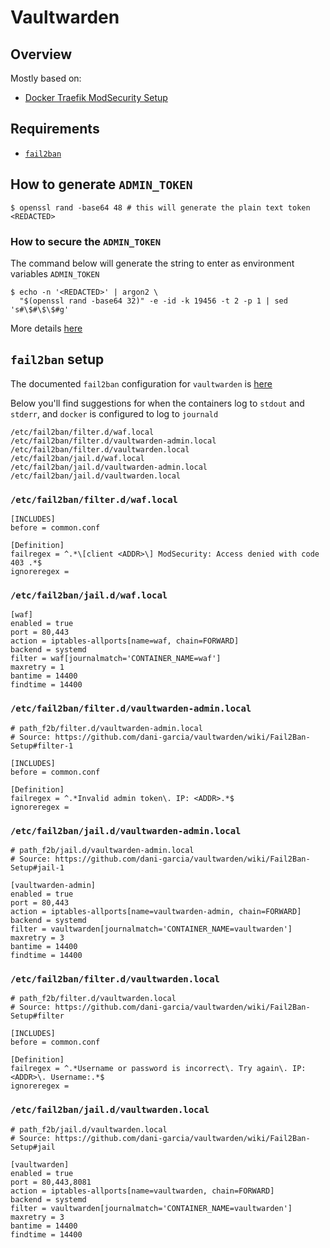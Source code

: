 # Vaultwarden

## Overview

Mostly based on:

- [Docker Traefik ModSecurity Setup](https://github.com/dani-garcia/vaultwarden/wiki/Docker---Traefik---ModSecurity-Setup)

## Requirements

- [`fail2ban`](https://github.com/fail2ban/fail2ban)

## How to generate `ADMIN_TOKEN`

```shell
$ openssl rand -base64 48 # this will generate the plain text token
<REDACTED>
```

### How to secure the `ADMIN_TOKEN`

The command below will generate the string to enter as environment variables
`ADMIN_TOKEN`

```shell
$ echo -n '<REDACTED>' | argon2 \
  "$(openssl rand -base64 32)" -e -id -k 19456 -t 2 -p 1 | sed 's#\$#\$\$#g'
```

More details [here](https://github.com/dani-garcia/vaultwarden/wiki/Enabling-admin-page#secure-the-admin_token)

## `fail2ban` setup

The documented `fail2ban` configuration for `vaultwarden` is
[here](https://github.com/dani-garcia/vaultwarden/wiki/Fail2Ban-Setup#debian--ubuntu--raspberry-pi-os)

Below you'll find suggestions for when the containers log to `stdout` and
`stderr`, and `docker` is configured to log to `journald`

```shell
/etc/fail2ban/filter.d/waf.local
/etc/fail2ban/filter.d/vaultwarden-admin.local
/etc/fail2ban/filter.d/vaultwarden.local
/etc/fail2ban/jail.d/waf.local
/etc/fail2ban/jail.d/vaultwarden-admin.local
/etc/fail2ban/jail.d/vaultwarden.local
```

### `/etc/fail2ban/filter.d/waf.local`

```text
[INCLUDES]
before = common.conf

[Definition]
failregex = ^.*\[client <ADDR>\] ModSecurity: Access denied with code 403 .*$
ignoreregex =
```

### `/etc/fail2ban/jail.d/waf.local`

```text
[waf]
enabled = true
port = 80,443
action = iptables-allports[name=waf, chain=FORWARD]
backend = systemd
filter = waf[journalmatch='CONTAINER_NAME=waf']
maxretry = 1
bantime = 14400
findtime = 14400
```

### `/etc/fail2ban/filter.d/vaultwarden-admin.local`

```text
# path_f2b/filter.d/vaultwarden-admin.local
# Source: https://github.com/dani-garcia/vaultwarden/wiki/Fail2Ban-Setup#filter-1

[INCLUDES]
before = common.conf

[Definition]
failregex = ^.*Invalid admin token\. IP: <ADDR>.*$
ignoreregex =
```

### `/etc/fail2ban/jail.d/vaultwarden-admin.local`

```text
# path_f2b/jail.d/vaultwarden-admin.local
# Source: https://github.com/dani-garcia/vaultwarden/wiki/Fail2Ban-Setup#jail-1

[vaultwarden-admin]
enabled = true
port = 80,443
action = iptables-allports[name=vaultwarden-admin, chain=FORWARD]
backend = systemd
filter = vaultwarden[journalmatch='CONTAINER_NAME=vaultwarden']
maxretry = 3
bantime = 14400
findtime = 14400
```

### `/etc/fail2ban/filter.d/vaultwarden.local`

```text
# path_f2b/filter.d/vaultwarden.local
# Source: https://github.com/dani-garcia/vaultwarden/wiki/Fail2Ban-Setup#filter

[INCLUDES]
before = common.conf

[Definition]
failregex = ^.*Username or password is incorrect\. Try again\. IP: <ADDR>\. Username:.*$
ignoreregex =
```

### `/etc/fail2ban/jail.d/vaultwarden.local`

```text
# path_f2b/jail.d/vaultwarden.local
# Source: https://github.com/dani-garcia/vaultwarden/wiki/Fail2Ban-Setup#jail

[vaultwarden]
enabled = true
port = 80,443,8081
action = iptables-allports[name=vaultwarden, chain=FORWARD]
backend = systemd
filter = vaultwarden[journalmatch='CONTAINER_NAME=vaultwarden']
maxretry = 3
bantime = 14400
findtime = 14400
```
